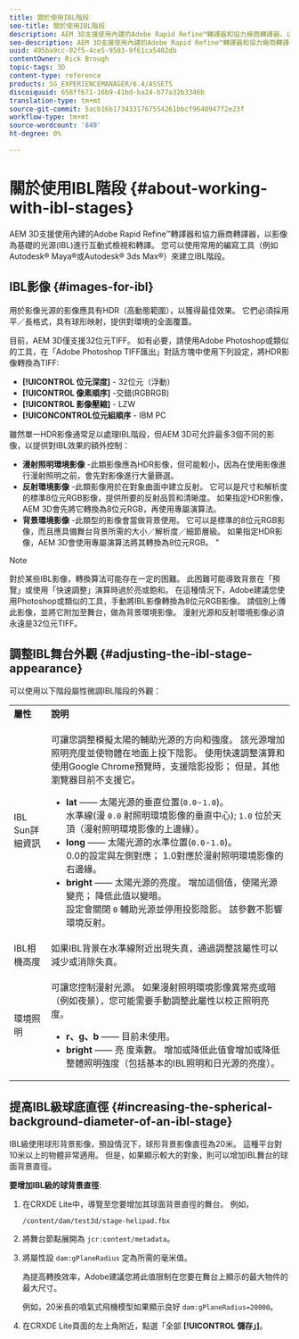 ```yaml
---
title: 關於使用IBL階段
seo-title: 關於使用IBL階段
description: AEM 3D支援使用內建的Adobe Rapid Refine™轉譯器和協力廠商轉譯器，以影像為基礎的光源(IBL)進行互動式檢視和轉譯。
seo-description: AEM 3D支援使用內建的Adobe Rapid Refine™轉譯器和協力廠商轉譯器，以影像為基礎的光源(IBL)進行互動式檢視和轉譯。
uuid: 495ba9cc-02f5-4ce5-9503-9f61ca5482db
contentOwner: Rick Brough
topic-tags: 3D
content-type: reference
products: SG_EXPERIENCEMANAGER/6.4/ASSETS
discoiquuid: 658ff671-16b9-41bd-ba24-b77a32b3346b
translation-type: tm+mt
source-git-commit: 5acb16b1734331767554261bbcf9640947f2e23f
workflow-type: tm+mt
source-wordcount: '849'
ht-degree: 0%

---
```



# 關於使用IBL階段 {#about-working-with-ibl-stages}

AEM 3D支援使用內建的Adobe Rapid Refine™轉譯器和協力廠商轉譯器，以影像為基礎的光源(IBL)進行互動式檢視和轉譯。 您可以使用常用的編寫工具（例如Autodesk® Maya®或Autodesk® 3ds Max®）來建立IBL階段。

## IBL影像 {#images-for-ibl}

用於影像光源的影像應具有HDR（高動態範圍），以獲得最佳效果。 它們必須採用平／長格式，具有球形映射，提供對環境的全面覆蓋。

目前，AEM 3D僅支援32位元TIFF。 如有必要，請使用Adobe Photoshop或類似的工具，在「Adobe Photoshop TIFF匯出」對話方塊中使用下列設定，將HDR影像轉換為TIFF:

* **[!UICONTROL 位元深度]** - 32位元（浮動）
* **[!UICONTROL 像素順序]** -交錯(RGBRGB)
* **[!UICONTROL 影像壓縮]** - LZW
* **[!UICONCONTROL位元組順序** - IBM PC

雖然單一HDR影像通常足以處理IBL階段，但AEM 3D可允許最多3個不同的影像，以提供對IBL效果的額外控制：

* **漫射照明環境影像** -此類影像應為HDR影像，但可能較小，因為在使用影像進行漫射照明之前，會先對影像進行大量篩選。
* **反射環境影像** -此類影像用於在對象曲面中建立反射。 它可以是尺寸和解析度的標準8位元RGB影像，提供所要的反射品質和清晰度。 如果指定HDR影像，AEM 3D會先將它轉換為8位元RGB，再使用專屬演算法。
* **背景環境影像** -此類型的影像會當做背景使用。 它可以是標準的8位元RGB影像，而且應具備舞台背景所需的大小／解析度／細節層級。 如果指定HDR影像，AEM 3D會使用專屬演算法將其轉換為8位元RGB。 &quot;

>[!NOTE]
>
>對於某些IBL影像，轉換算法可能存在一定的困難。 此困難可能導致背景在「預覽」或使用「快速調整」演算時過於亮或飽和。 在這種情況下，Adobe建議您使用Photoshop或類似的工具，手動將IBL影像轉換為8位元RGB影像。 請個別上傳此影像，並將它附加至舞台，做為背景環境影像。 漫射光源和反射環境影像必須永遠是32位元TIFF。

## 調整IBL舞台外觀 {#adjusting-the-ibl-stage-appearance}

可以使用以下階段屬性微調IBL階段的外觀：

<table> 
 <tbody> 
  <tr> 
   <td><strong>屬性</strong><br /> </td> 
   <td><strong>說明</strong></td> 
  </tr> 
  <tr> 
   <td>IBL Sun詳細資訊</td> 
   <td><p>可讓您調整模擬太陽的輔助光源的方向和強度。 <span class="diff-html-added">該光源增加照明亮度並使物體在地面上投下陰影。 使用快速調整演算和使用Google Chrome預覽時，支援陰影投影； 但是，其他瀏覽器目前不支援它。</span></p> 
    <ul> 
     <li><strong>lat</strong> —— 太陽光源的垂直位置(<code>0.0</code>-<code>1.0</code>)。<br /> 水準線(漫 <code>0.0</code> 射照明環境影像的垂直中心); <code>1.0</code> 位於天頂（漫射照明環境影像的上邊緣）。</li> 
     <li><strong>long</strong> —— 太陽光源的水準位置(<code>0.0</code>-<code>1.0</code>)。<br /> 0.0的設定與左側對應； 1.0對應於漫射照明環境影像的右邊緣。<br /> </li> 
     <li><strong>bright</strong> —— 太陽光源的亮度。 增加這個值，使陽光源變亮； 降低此值以變暗。 <br /> 設定會關閉 <code>0</code> 輔助光源並停用投影陰影。 該參數不影響環境反射。<br /> </li> 
    </ul> </td> 
  </tr> 
  <tr> 
   <td>IBL相機高度</td> 
   <td>如果IBL背景在水準線附近出現失真，通過調整該屬性可以減少或消除失真。 <br /> </td> 
  </tr> 
  <tr> 
   <td>環境照明</td> 
   <td><p><span class="diff-html-added">可讓您控制漫射光源。 如果漫射照明環境影像異常亮或暗（例如夜景），您可能需要手動調整此屬性以校正照明亮度。</span></p> 
    <ul> 
     <li><strong>r、g、b</strong> —— 目前未使用。</li> 
     <li><strong>bright</strong> —— 亮 <span class="diff-html-added">度乘數。 增加或降低此值會增加或降低整體照明強度（包括基本的IBL照明和日光源的亮度）。</span></li> 
    </ul> </td> 
  </tr> 
 </tbody> 
</table>

## 提高IBL級球底直徑 {#increasing-the-spherical-background-diameter-of-an-ibl-stage}

IBL級使用球形背景影像，預設情況下，球形背景影像直徑為20米。 這種平台對10米以上的物體非常適用。 但是，如果顯示較大的對象，則可以增加IBL舞台的球面背景直徑。

**要增加IBL級的球背景直徑**:

1. 在CRXDE Lite中，導覽至您要增加其球面背景直徑的舞台。 例如，

   `/content/dam/test3d/stage-helipad.fbx`

1. 將舞台節點展開為 `jcr:content/metadata`。
1. 將屬性設 `dam:gPlaneRadius` 定為所需的毫米值。

   為提高轉換效率，Adobe建議您將此值限制在您要在舞台上顯示的最大物件的最大尺寸。

   例如，20米長的噴氣式飛機模型如果顯示良好 `dam:gPlaneRadius=20000`。

1. 在CRXDE Lite頁面的左上角附近，點選「全部 **[!UICONTROL 儲存」]**。

